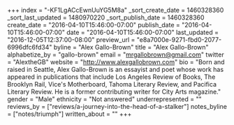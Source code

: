 +++
index = "-KF1LgACcEwnUuYG5M8a"
_sort_create_date = 1460328360
_sort_last_updated = 1480970220
_sort_publish_date = 1460328360
create_date = "2016-04-10T15:46:00-07:00"
publish_date = "2016-04-10T15:46:00-07:00"
date = "2016-04-10T15:46:00-07:00"
last_updated = "2016-12-05T12:37:00-08:00"
preview_url = "e8a7000e-9271-fbd0-2077-6996dfc6fd34"
byline = "Alex Gallo-Brown"
title = "Alex Gallo-Brown"
alphabetize_by = "gallo-brown"
email = "mrgallobrown@gmail.com"
twitter = "AlextheGB"
website = "http://www.alexgallobrown.com"
bio = "Born and raised in Seattle, Alex Gallo-Brown is an essayist and poet whose work has appeared in publications that include Los Angeles Review of Books, The Brooklyn Rail, Vice's Motherboard, Tahoma Literary Review, and Pacifica Literary Review. He is a former contributing writer for City Arts magazine."
gender = "Male"
ethnicity = "Not answered"
underrepresented = ""
reviews_by = ["reviews/a-journey-into-the-head-of-a-stalker"]
notes_byline = ["notes/triumph"]
written_about = ""
+++

